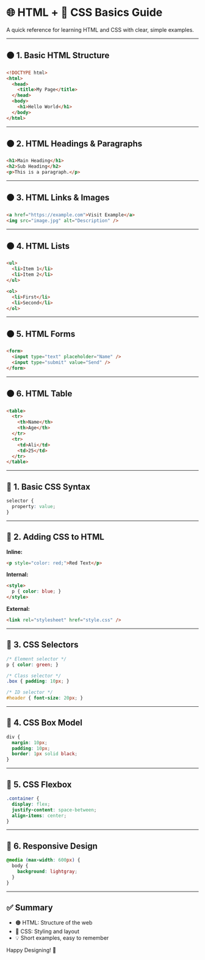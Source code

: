 
# 🌐 HTML + 🎨 CSS Basics Guide

A quick reference for learning HTML and CSS with clear, simple examples.

---

## 🟠 1. Basic HTML Structure

```html
<!DOCTYPE html>
<html>
  <head>
    <title>My Page</title>
  </head>
  <body>
    <h1>Hello World</h1>
  </body>
</html>
```

---

## 🟠 2. HTML Headings & Paragraphs

```html
<h1>Main Heading</h1>
<h2>Sub Heading</h2>
<p>This is a paragraph.</p>
```

---

## 🟠 3. HTML Links & Images

```html
<a href="https://example.com">Visit Example</a>
<img src="image.jpg" alt="Description" />
```

---

## 🟠 4. HTML Lists

```html
<ul>
  <li>Item 1</li>
  <li>Item 2</li>
</ul>

<ol>
  <li>First</li>
  <li>Second</li>
</ol>
```

---

## 🟠 5. HTML Forms

```html
<form>
  <input type="text" placeholder="Name" />
  <input type="submit" value="Send" />
</form>
```

---

## 🟠 6. HTML Table

```html
<table>
  <tr>
    <th>Name</th>
    <th>Age</th>
  </tr>
  <tr>
    <td>Ali</td>
    <td>25</td>
  </tr>
</table>
```

---

## 🔵 1. Basic CSS Syntax

```css
selector {
  property: value;
}
```

---

## 🔵 2. Adding CSS to HTML

**Inline:**

```html
<p style="color: red;">Red Text</p>
```

**Internal:**

```html
<style>
  p { color: blue; }
</style>
```

**External:**

```html
<link rel="stylesheet" href="style.css" />
```

---

## 🔵 3. CSS Selectors

```css
/* Element selector */
p { color: green; }

/* Class selector */
.box { padding: 10px; }

/* ID selector */
#header { font-size: 20px; }
```

---

## 🔵 4. CSS Box Model

```css
div {
  margin: 10px;
  padding: 10px;
  border: 1px solid black;
}
```

---

## 🔵 5. CSS Flexbox

```css
.container {
  display: flex;
  justify-content: space-between;
  align-items: center;
}
```

---

## 🔵 6. Responsive Design

```css
@media (max-width: 600px) {
  body {
    background: lightgray;
  }
}
```


---

## ✅ Summary

- 🟠 HTML: Structure of the web  
- 🔵 CSS: Styling and layout  
- 💡 Short examples, easy to remember  

Happy Designing! 🎨
